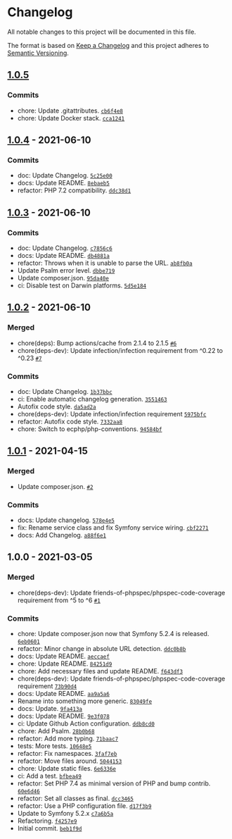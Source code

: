 # Changelog

All notable changes to this project will be documented in this file.

The format is based on [Keep a Changelog](https://keepachangelog.com/en/1.0.0/)
and this project adheres to [Semantic Versioning](https://semver.org/spec/v2.0.0.html).

## [1.0.5](https://github.com/ecphp/reverse-proxy-helper-bundle/compare/1.0.4...1.0.5)

### Commits

- chore: Update .gitattributes. [`cb6f4e8`](https://github.com/ecphp/reverse-proxy-helper-bundle/commit/cb6f4e8773e80caf79851102c26a25fe89476947)
- chore: Update Docker stack. [`cca1241`](https://github.com/ecphp/reverse-proxy-helper-bundle/commit/cca1241175507a9c87b5854f51b7ef074b5b1744)

## [1.0.4](https://github.com/ecphp/reverse-proxy-helper-bundle/compare/1.0.3...1.0.4) - 2021-06-10

### Commits

- doc: Update Changelog. [`5c25e00`](https://github.com/ecphp/reverse-proxy-helper-bundle/commit/5c25e0061f4a9e0f330f71ec343eb9e29d450d08)
- docs: Update README. [`8ebaeb5`](https://github.com/ecphp/reverse-proxy-helper-bundle/commit/8ebaeb56d9d0c307983b8efa8141c0e034c5f717)
- refactor: PHP 7.2 compatibility. [`ddc38d1`](https://github.com/ecphp/reverse-proxy-helper-bundle/commit/ddc38d138dbf09f9d9c7e6f5e1ec5953f05fd231)

## [1.0.3](https://github.com/ecphp/reverse-proxy-helper-bundle/compare/1.0.2...1.0.3) - 2021-06-10

### Commits

- doc: Update Changelog. [`c7856c6`](https://github.com/ecphp/reverse-proxy-helper-bundle/commit/c7856c6b8457fc8629bee5d2c0c620761f92b576)
- docs: Update README. [`db4881a`](https://github.com/ecphp/reverse-proxy-helper-bundle/commit/db4881ae005daa9bbe4d4cefca26e3aef1f189f9)
- refactor: Throws when it is unable to parse the URL. [`ab8fb0a`](https://github.com/ecphp/reverse-proxy-helper-bundle/commit/ab8fb0a7546af5ac915992241254d03a2ea5601e)
- Update Psalm error level. [`dbbe719`](https://github.com/ecphp/reverse-proxy-helper-bundle/commit/dbbe719fae229196114742e577afcfd9db7c4254)
- Update composer.json. [`95da40e`](https://github.com/ecphp/reverse-proxy-helper-bundle/commit/95da40ed7c92bd83ab59269135bbeebf55095d3d)
- ci: Disable test on Darwin platforms. [`5d5e184`](https://github.com/ecphp/reverse-proxy-helper-bundle/commit/5d5e1848f890984dfd90e649275feb50fbae77a3)

## [1.0.2](https://github.com/ecphp/reverse-proxy-helper-bundle/compare/1.0.1...1.0.2) - 2021-06-10

### Merged

- chore(deps): Bump actions/cache from 2.1.4 to 2.1.5 [`#6`](https://github.com/ecphp/reverse-proxy-helper-bundle/pull/6)
- chore(deps-dev): Update infection/infection requirement from ^0.22 to ^0.23 [`#7`](https://github.com/ecphp/reverse-proxy-helper-bundle/pull/7)

### Commits

- doc: Update Changelog. [`1b37bbc`](https://github.com/ecphp/reverse-proxy-helper-bundle/commit/1b37bbc380c734da183eac58a34e96b8ac1a5c5c)
- ci: Enable automatic changelog generation. [`3551463`](https://github.com/ecphp/reverse-proxy-helper-bundle/commit/3551463b53c38ca4188a709e3d8819fc2be4fec5)
- Autofix code style. [`da5ad2a`](https://github.com/ecphp/reverse-proxy-helper-bundle/commit/da5ad2a0d6a423c16ed4ed6b41602deed75716e0)
- chore(deps-dev): Update infection/infection requirement [`5975bfc`](https://github.com/ecphp/reverse-proxy-helper-bundle/commit/5975bfc3d832a6f0ccfe9e273de1ec17b79e853d)
- refactor: Autofix code style. [`7332aa8`](https://github.com/ecphp/reverse-proxy-helper-bundle/commit/7332aa850aa4274208639fe499583ed0109016a7)
- chore: Switch to ecphp/php-conventions. [`94584bf`](https://github.com/ecphp/reverse-proxy-helper-bundle/commit/94584bfe73e0c053ada54db3cdfec1efa7b810a9)

## [1.0.1](https://github.com/ecphp/reverse-proxy-helper-bundle/compare/1.0.0...1.0.1) - 2021-04-15

### Merged

- Update composer.json. [`#2`](https://github.com/ecphp/reverse-proxy-helper-bundle/pull/2)

### Commits

- docs: Update changelog. [`578e4e5`](https://github.com/ecphp/reverse-proxy-helper-bundle/commit/578e4e5432f0d740a3af7c3eadc4158da5144cb0)
- fix: Rename service class and fix Symfony service wiring. [`cbf2271`](https://github.com/ecphp/reverse-proxy-helper-bundle/commit/cbf22713dc7a1363abdca8b297904ddc5dd16078)
- docs: Add Changelog. [`a88f6e1`](https://github.com/ecphp/reverse-proxy-helper-bundle/commit/a88f6e15d3293f6896d33dd4fe9538f6a8b9c288)

## 1.0.0 - 2021-03-05

### Merged

- chore(deps-dev): Update friends-of-phpspec/phpspec-code-coverage requirement from ^5 to ^6 [`#1`](https://github.com/ecphp/reverse-proxy-helper-bundle/pull/1)

### Commits

- chore: Update composer.json now that Symfony 5.2.4 is released. [`6eb0601`](https://github.com/ecphp/reverse-proxy-helper-bundle/commit/6eb0601a24a161b9dcee474544bd0e3fdfb6b576)
- refactor: Minor change in absolute URL detection. [`ddc0b8b`](https://github.com/ecphp/reverse-proxy-helper-bundle/commit/ddc0b8b5298c94cded4eb918eac2cf9d569888b8)
- docs: Update README. [`aeccaef`](https://github.com/ecphp/reverse-proxy-helper-bundle/commit/aeccaeff6703a60fb707e55de8a3b4ca9b6c25b2)
- chore: Update README. [`84251d9`](https://github.com/ecphp/reverse-proxy-helper-bundle/commit/84251d991e38c6304339178c0c094275aaaeee3f)
- chore: Add necessary files and update README. [`f643df3`](https://github.com/ecphp/reverse-proxy-helper-bundle/commit/f643df380f4edbc35f9e1e36b186a87cb5f21d27)
- chore(deps-dev): Update friends-of-phpspec/phpspec-code-coverage requirement [`73b90d4`](https://github.com/ecphp/reverse-proxy-helper-bundle/commit/73b90d4447aaef028bcfb763a88a17c1e7a990ee)
- docs: Update README. [`aa9a5a6`](https://github.com/ecphp/reverse-proxy-helper-bundle/commit/aa9a5a68ef2a27e705b813d25d2f8f27badbbc89)
- Rename into something more generic. [`83049fe`](https://github.com/ecphp/reverse-proxy-helper-bundle/commit/83049fe3db7936c7f528945a10dd4a081f4b6aa8)
- docs: Update. [`9fa413a`](https://github.com/ecphp/reverse-proxy-helper-bundle/commit/9fa413a07551f3cb9cfb0e9a86cbcbd68f989401)
- docs: Update README. [`9e3f078`](https://github.com/ecphp/reverse-proxy-helper-bundle/commit/9e3f078a7dd97eacda2c8c35ec3324d16115d554)
- ci: Update Github Action configuration. [`ddb8cd0`](https://github.com/ecphp/reverse-proxy-helper-bundle/commit/ddb8cd00ba85a2fe6167afe00884bb94a37d8cdc)
- chore: Add Psalm. [`28b0b68`](https://github.com/ecphp/reverse-proxy-helper-bundle/commit/28b0b681bda0b4974ed5566401c08b61f19f50b6)
- refactor: Add more typing. [`71baac7`](https://github.com/ecphp/reverse-proxy-helper-bundle/commit/71baac76e7939ad71489091a2d43f0cc0146451b)
- tests: More tests. [`10648e5`](https://github.com/ecphp/reverse-proxy-helper-bundle/commit/10648e55ab5cd05435129ac2a8701c4e8138b016)
- refactor: Fix namespaces. [`3faf7eb`](https://github.com/ecphp/reverse-proxy-helper-bundle/commit/3faf7eb79076a3221b7b5dc2d553d96a06660981)
- refactor: Move files around. [`5044153`](https://github.com/ecphp/reverse-proxy-helper-bundle/commit/5044153cd58938f3f1b0f96d47f837e4a478a073)
- chore: Update static files. [`6e6336e`](https://github.com/ecphp/reverse-proxy-helper-bundle/commit/6e6336e872f80ecb304fbcc239a8290a3f30e22c)
- ci: Add a test. [`bfbea49`](https://github.com/ecphp/reverse-proxy-helper-bundle/commit/bfbea49f34e638bf71a65babf000d55bf8da9eab)
- refactor: Set PHP 7.4 as minimal version of PHP and bump contrib. [`60e6d46`](https://github.com/ecphp/reverse-proxy-helper-bundle/commit/60e6d464c7fd1c8b74d9d67024777c169976e381)
- refactor: Set all classes as final. [`dcc3465`](https://github.com/ecphp/reverse-proxy-helper-bundle/commit/dcc3465143acc0cf9b8bc8a5413d417fe5ee1255)
- refactor: Use a PHP configuration file. [`d17f3b9`](https://github.com/ecphp/reverse-proxy-helper-bundle/commit/d17f3b98c1b1939da7bb7cb1d27f55321db891ec)
- Update to Symfony 5.2.x [`c7a6b5a`](https://github.com/ecphp/reverse-proxy-helper-bundle/commit/c7a6b5a46ff416ab290fa853d1a2cfe7c5bd3d8e)
- Refactoring. [`f4257e9`](https://github.com/ecphp/reverse-proxy-helper-bundle/commit/f4257e90bdac3dd481420d1bf049079a63ada493)
- Initial commit. [`beb1f9d`](https://github.com/ecphp/reverse-proxy-helper-bundle/commit/beb1f9d24f26baaaabf2c972b53709a5204f4218)
